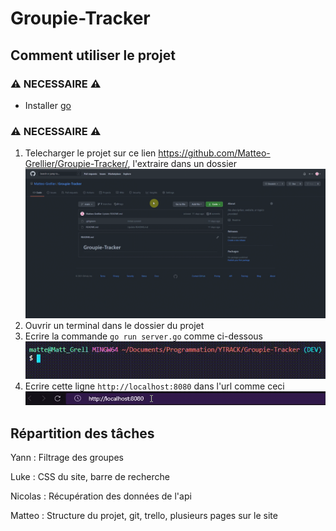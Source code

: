 # Groupie-Tracker

## Comment utiliser le projet

### :warning: NECESSAIRE :warning:

- Installer [go](https://golang.org/dl/go1.16.3.windows-amd64.msi)

### :warning: NECESSAIRE :warning:

1. Telecharger le projet sur ce lien <https://github.com/Matteo-Grellier/Groupie-Tracker/>, l'extraire dans un dossier
![img](static\images\IMG_Readme\DownloadRepo.gif)
2. Ouvrir un terminal dans le dossier du projet
3. Ecrire la commande ``go run server.go`` comme ci-dessous
![img](static\images\IMG_Readme\gorun.gif)
1. Ecrire cette ligne ``http://localhost:8080`` dans l'url comme ceci ![img](static\images\IMG_Readme\URL.gif)

## Répartition des tâches

Yann : Filtrage des groupes

Luke : CSS du site, barre de recherche

Nicolas : Récupération des données de l'api

Matteo : Structure du projet, git, trello, plusieurs pages sur le site
